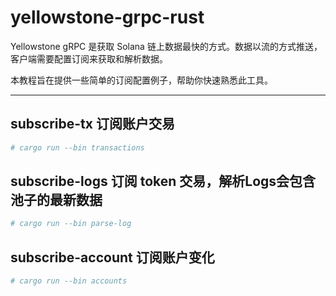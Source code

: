 # yellowstone-grpc-rust

Yellowstone gRPC 是获取 Solana 链上数据最快的方式。数据以流的方式推送，客户端需要配置订阅来获取和解析数据。

本教程旨在提供一些简单的订阅配置例子，帮助你快速熟悉此工具。

---

## subscribe-tx 订阅账户交易

``` bash
# cargo run --bin transactions
```

## subscribe-logs 订阅 token 交易，解析Logs会包含池子的最新数据

``` bash
# cargo run --bin parse-log
```

## subscribe-account 订阅账户变化

``` bash
# cargo run --bin accounts
```
